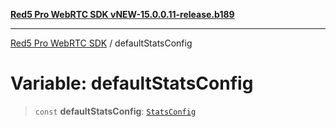 [**Red5 Pro WebRTC SDK vNEW-15.0.0.11-release.b189**](../README.md)

***

[Red5 Pro WebRTC SDK](../globals.md) / defaultStatsConfig

# Variable: defaultStatsConfig

> `const` **defaultStatsConfig**: [`StatsConfig`](../type-aliases/StatsConfig.md)
